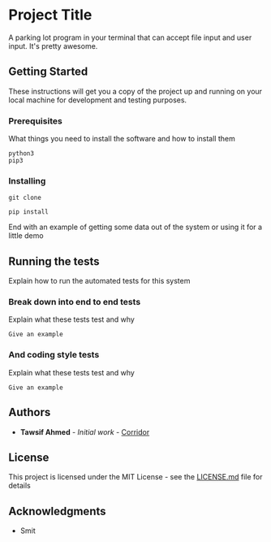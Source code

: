 # Project Title

A parking lot program in your terminal that can accept file input and user input. It's pretty awesome.

## Getting Started

These instructions will get you a copy of the project up and running on your local machine for development and testing purposes.
### Prerequisites

What things you need to install the software and how to install them

```
python3
pip3
```

### Installing

```
git clone
```

```
pip install
```

End with an example of getting some data out of the system or using it for a little demo

## Running the tests

Explain how to run the automated tests for this system

### Break down into end to end tests

Explain what these tests test and why

```
Give an example
```

### And coding style tests

Explain what these tests test and why

```
Give an example
```


## Authors

* **Tawsif Ahmed** - *Initial work* - [Corridor](https://github.com/corridor)

## License

This project is licensed under the MIT License - see the [LICENSE.md](LICENSE.md) file for details

## Acknowledgments

* Smit
